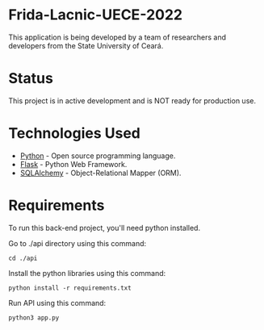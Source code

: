 # Frida-Lacnic-UECE-2022

This application is being developed by a team of researchers and developers from the State University of Ceará.

Status
======

This project is in active development and is NOT ready for production use.

Technologies Used
=================

- [Python](python.org) - Open source programming language.
- [Flask](https://flask.palletsprojects.com/en/2.2.x/) - Python Web Framework.
- [SQLAlchemy](sqlalchemy.org/) - Object-Relational Mapper (ORM).

Requirements
=================

To run this back-end project, you'll need python installed.

Go to ./api directory using this command:

    cd ./api

Install the python libraries using this command:

    python install -r requirements.txt

Run API using this command:

    python3 app.py
